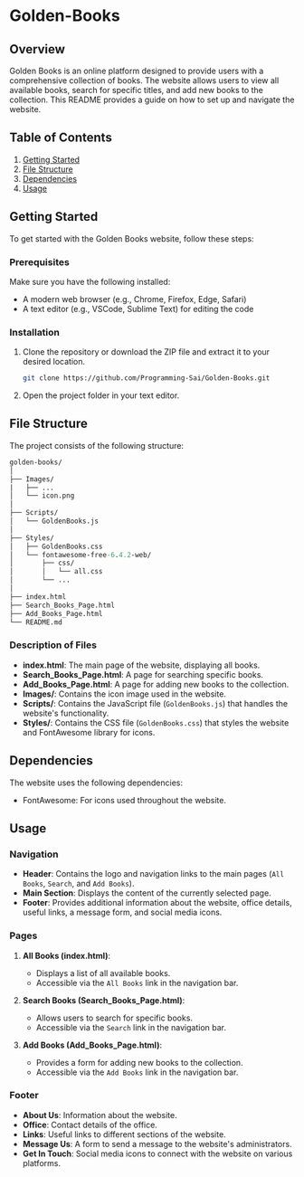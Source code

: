 # Golden-Books

## Overview
Golden Books is an online platform designed to provide users with a comprehensive collection of books. The website allows users to view all available books, search for specific titles, and add new books to the collection. This README provides a guide on how to set up and navigate the website.

## Table of Contents
1. [Getting Started](#getting-started)
2. [File Structure](#file-structure)
3. [Dependencies](#dependencies)
4. [Usage](#usage)

## Getting Started
To get started with the Golden Books website, follow these steps:

### Prerequisites
Make sure you have the following installed:
- A modern web browser (e.g., Chrome, Firefox, Edge, Safari)
- A text editor (e.g., VSCode, Sublime Text) for editing the code

### Installation
1. Clone the repository or download the ZIP file and extract it to your desired location.
    ```sh
    git clone https://github.com/Programming-Sai/Golden-Books.git
    ```
2. Open the project folder in your text editor.

## File Structure
The project consists of the following structure:

```graphql
golden-books/
│
├── Images/
|   ├── ...
│   └── icon.png
│
├── Scripts/
│   └── GoldenBooks.js
│
├── Styles/
│   ├── GoldenBooks.css
│   └── fontawesome-free-6.4.2-web/
│       ├── css/
│       │   └── all.css
│       └── ...
│
├── index.html
├── Search_Books_Page.html
├── Add_Books_Page.html
└── README.md
```

### Description of Files
- **index.html**: The main page of the website, displaying all books.
- **Search_Books_Page.html**: A page for searching specific books.
- **Add_Books_Page.html**: A page for adding new books to the collection.
- **Images/**: Contains the icon image used in the website.
- **Scripts/**: Contains the JavaScript file (`GoldenBooks.js`) that handles the website's functionality.
- **Styles/**: Contains the CSS file (`GoldenBooks.css`) that styles the website and FontAwesome library for icons.

## Dependencies
The website uses the following dependencies:
- FontAwesome: For icons used throughout the website.

## Usage
### Navigation
- **Header**: Contains the logo and navigation links to the main pages (`All Books`, `Search`, and `Add Books`).
- **Main Section**: Displays the content of the currently selected page.
- **Footer**: Provides additional information about the website, office details, useful links, a message form, and social media icons.

### Pages
1. **All Books (index.html)**:
   - Displays a list of all available books.
   - Accessible via the `All Books` link in the navigation bar.

2. **Search Books (Search_Books_Page.html)**:
   - Allows users to search for specific books.
   - Accessible via the `Search` link in the navigation bar.

3. **Add Books (Add_Books_Page.html)**:
   - Provides a form for adding new books to the collection.
   - Accessible via the `Add Books` link in the navigation bar.

### Footer
- **About Us**: Information about the website.
- **Office**: Contact details of the office.
- **Links**: Useful links to different sections of the website.
- **Message Us**: A form to send a message to the website's administrators.
- **Get In Touch**: Social media icons to connect with the website on various platforms.
